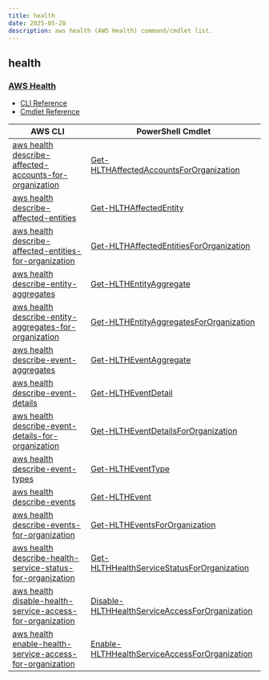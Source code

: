 ```yaml
---
title: health
date: 2025-05-28
description: aws health (AWS Health) command/cmdlet list.
---
```


## health

### [AWS Health](https://phd.aws.amazon.com/)

* [CLI Reference](https://awscli.amazonaws.com/v2/documentation/api/latest/reference/health/index.html)
* [Cmdlet Reference](https://docs.aws.amazon.com/powershell/latest/reference/items/AWS_Health_cmdlets.html)

|AWS CLI|PowerShell Cmdlet|
|----|----|
|[aws health describe-affected-accounts-for-organization](https://awscli.amazonaws.com/v2/documentation/api/latest/reference/health/describe-affected-accounts-for-organization.html)|[Get-HLTHAffectedAccountsForOrganization](https://docs.aws.amazon.com/powershell/latest/reference/items/Get-HLTHAffectedAccountsForOrganization.html)|
|[aws health describe-affected-entities](https://awscli.amazonaws.com/v2/documentation/api/latest/reference/health/describe-affected-entities.html)|[Get-HLTHAffectedEntity](https://docs.aws.amazon.com/powershell/latest/reference/items/Get-HLTHAffectedEntity.html)|
|[aws health describe-affected-entities-for-organization](https://awscli.amazonaws.com/v2/documentation/api/latest/reference/health/describe-affected-entities-for-organization.html)|[Get-HLTHAffectedEntitiesForOrganization](https://docs.aws.amazon.com/powershell/latest/reference/items/Get-HLTHAffectedEntitiesForOrganization.html)|
|[aws health describe-entity-aggregates](https://awscli.amazonaws.com/v2/documentation/api/latest/reference/health/describe-entity-aggregates.html)|[Get-HLTHEntityAggregate](https://docs.aws.amazon.com/powershell/latest/reference/items/Get-HLTHEntityAggregate.html)|
|[aws health describe-entity-aggregates-for-organization](https://awscli.amazonaws.com/v2/documentation/api/latest/reference/health/describe-entity-aggregates-for-organization.html)|[Get-HLTHEntityAggregatesForOrganization](https://docs.aws.amazon.com/powershell/latest/reference/items/Get-HLTHEntityAggregatesForOrganization.html)|
|[aws health describe-event-aggregates](https://awscli.amazonaws.com/v2/documentation/api/latest/reference/health/describe-event-aggregates.html)|[Get-HLTHEventAggregate](https://docs.aws.amazon.com/powershell/latest/reference/items/Get-HLTHEventAggregate.html)|
|[aws health describe-event-details](https://awscli.amazonaws.com/v2/documentation/api/latest/reference/health/describe-event-details.html)|[Get-HLTHEventDetail](https://docs.aws.amazon.com/powershell/latest/reference/items/Get-HLTHEventDetail.html)|
|[aws health describe-event-details-for-organization](https://awscli.amazonaws.com/v2/documentation/api/latest/reference/health/describe-event-details-for-organization.html)|[Get-HLTHEventDetailsForOrganization](https://docs.aws.amazon.com/powershell/latest/reference/items/Get-HLTHEventDetailsForOrganization.html)|
|[aws health describe-event-types](https://awscli.amazonaws.com/v2/documentation/api/latest/reference/health/describe-event-types.html)|[Get-HLTHEventType](https://docs.aws.amazon.com/powershell/latest/reference/items/Get-HLTHEventType.html)|
|[aws health describe-events](https://awscli.amazonaws.com/v2/documentation/api/latest/reference/health/describe-events.html)|[Get-HLTHEvent](https://docs.aws.amazon.com/powershell/latest/reference/items/Get-HLTHEvent.html)|
|[aws health describe-events-for-organization](https://awscli.amazonaws.com/v2/documentation/api/latest/reference/health/describe-events-for-organization.html)|[Get-HLTHEventsForOrganization](https://docs.aws.amazon.com/powershell/latest/reference/items/Get-HLTHEventsForOrganization.html)|
|[aws health describe-health-service-status-for-organization](https://awscli.amazonaws.com/v2/documentation/api/latest/reference/health/describe-health-service-status-for-organization.html)|[Get-HLTHHealthServiceStatusForOrganization](https://docs.aws.amazon.com/powershell/latest/reference/items/Get-HLTHHealthServiceStatusForOrganization.html)|
|[aws health disable-health-service-access-for-organization](https://awscli.amazonaws.com/v2/documentation/api/latest/reference/health/disable-health-service-access-for-organization.html)|[Disable-HLTHHealthServiceAccessForOrganization](https://docs.aws.amazon.com/powershell/latest/reference/items/Disable-HLTHHealthServiceAccessForOrganization.html)|
|[aws health enable-health-service-access-for-organization](https://awscli.amazonaws.com/v2/documentation/api/latest/reference/health/enable-health-service-access-for-organization.html)|[Enable-HLTHHealthServiceAccessForOrganization](https://docs.aws.amazon.com/powershell/latest/reference/items/Enable-HLTHHealthServiceAccessForOrganization.html)|

